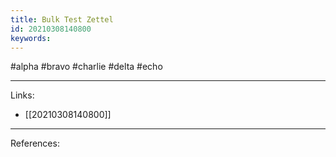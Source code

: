 ```yaml
---
title: Bulk Test Zettel
id: 20210308140800
keywords:
---
```

#alpha #bravo #charlie #delta #echo

---
Links:

- [[20210308140800]]

---
References:
